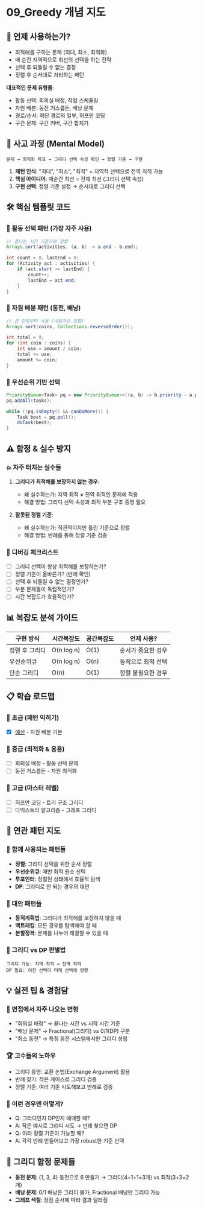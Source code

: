 # 09_Greedy 개념 지도

## 🎯 언제 사용하는가?
- 최적해를 구하는 문제 (최대, 최소, 최적화)
- 매 순간 지역적으로 최선의 선택을 하는 전략
- 선택 후 되돌릴 수 없는 결정
- 정렬 후 순서대로 처리하는 패턴

**대표적인 문제 유형들**:
- 활동 선택: 회의실 배정, 작업 스케줄링
- 자원 배분: 동전 거스름돈, 배낭 문제
- 경로/순서: 최단 경로의 일부, 허프만 코딩
- 구간 문제: 구간 커버, 구간 합치기

## 🧠 사고 과정 (Mental Model)
```
문제 → 최적화 목표 → 그리디 선택 속성 확인 → 정렬 기준 → 구현
```

1. **패턴 인식**: "최대", "최소", "최적" + 지역적 선택으로 전역 최적 가능
2. **핵심 아이디어**: 매순간 최선 = 전체 최선 (그리디 선택 속성)
3. **구현 선택**: 정렬 기준 설정 → 순서대로 그리디 선택

## 🛠️ 핵심 템플릿 코드

### 🔸 활동 선택 패턴 (가장 자주 사용)
```java
// 끝나는 시간 기준으로 정렬
Arrays.sort(activities, (a, b) -> a.end - b.end);

int count = 0, lastEnd = 0;
for (Activity act : activities) {
    if (act.start >= lastEnd) {
        count++;
        lastEnd = act.end;
    }
}
```

### 🔸 자원 배분 패턴 (동전, 배낭)
```java
// 큰 단위부터 사용 (내림차순 정렬)
Arrays.sort(coins, Collections.reverseOrder());

int total = 0;
for (int coin : coins) {
    int use = amount / coin;
    total += use;
    amount %= coin;
}
```

### 🔸 우선순위 기반 선택
```java
PriorityQueue<Task> pq = new PriorityQueue<>((a, b) -> b.priority - a.priority);
pq.addAll(tasks);

while (!pq.isEmpty() && canDoMore()) {
    Task best = pq.poll();
    doTask(best);
}
```

## ⚠️ 함정 & 실수 방지

### 💥 자주 터지는 실수들
1. **그리디가 최적해를 보장하지 않는 경우**:
   - 왜 실수하는가: 지역 최적 ≠ 전역 최적인 문제에 적용
   - 해결 방법: 그리디 선택 속성과 최적 부분 구조 증명 필요
   
2. **잘못된 정렬 기준**:
   - 왜 실수하는가: 직관적이지만 틀린 기준으로 정렬
   - 해결 방법: 반례를 통해 정렬 기준 검증

### 🎯 디버깅 체크리스트
- [ ] 그리디 선택이 항상 최적해를 보장하는가?
- [ ] 정렬 기준이 올바른가? (반례 확인)
- [ ] 선택 후 되돌릴 수 없는 결정인가?
- [ ] 부분 문제들이 독립적인가?
- [ ] 시간 복잡도가 효율적인가?

## 📊 복잡도 분석 가이드

| 구현 방식 | 시간복잡도 | 공간복잡도 | 언제 사용? |
|-----------|------------|------------|------------|
| 정렬 후 그리디 | O(n log n) | O(1) | 순서가 중요한 경우 |
| 우선순위큐 | O(n log n) | O(n) | 동적으로 최적 선택 |
| 단순 그리디 | O(n) | O(1) | 정렬 불필요한 경우 |

## 📋 학습 로드맵

### 🥉 초급 (패턴 익히기)
- [x] [예산](./notes/budget.md) - 자원 배분 기본

### 🥈 중급 (최적화 & 응용)  
- [ ] 회의실 배정 - 활동 선택 문제
- [ ] 동전 거스름돈 - 자원 최적화

### 🥇 고급 (마스터 레벨)
- [ ] 허프만 코딩 - 트리 구조 그리디
- [ ] 다익스트라 알고리즘 - 그래프 그리디

## 🔗 연관 패턴 지도

### 🤝 함께 사용되는 패턴들
- **정렬**: 그리디 선택을 위한 순서 정렬
- **우선순위큐**: 매번 최적 원소 선택
- **투포인터**: 정렬된 상태에서 효율적 탐색
- **DP**: 그리디로 안 되는 경우의 대안

### 🔀 대안 패턴들  
- **동적계획법**: 그리디가 최적해를 보장하지 않을 때
- **백트래킹**: 모든 경우를 탐색해야 할 때
- **분할정복**: 문제를 나누어 해결할 수 있을 때

### 🎯 그리디 vs DP 판별법
```
그리디 가능: 지역 최적 → 전역 최적
DP 필요: 이전 선택이 미래 선택에 영향
```

## 💡 실전 팁 & 경험담

### 🎪 면접에서 자주 나오는 변형
- "회의실 배정" → 끝나는 시간 vs 시작 시간 기준
- "배낭 문제" → Fractional(그리디) vs 0/1(DP) 구분
- "최소 동전" → 특정 동전 시스템에서만 그리디 성립

### 🏆 고수들의 노하우
- 그리디 증명: 교환 논법(Exchange Argument) 활용
- 반례 찾기: 작은 케이스로 그리디 검증
- 정렬 기준: 여러 기준 시도해보고 반례로 검증

### 🤔 이런 경우엔 어떻게?
- Q: 그리디인지 DP인지 애매할 때?
- A: 작은 예시로 그리디 시도 → 반례 찾으면 DP
- Q: 여러 정렬 기준이 가능할 때?
- A: 각각 반례 만들어보고 가장 robust한 기준 선택

## 🚨 그리디 함정 문제들
- **동전 문제**: {1, 3, 4} 동전으로 6 만들기 → 그리디(4+1+1=3개) vs 최적(3+3=2개)
- **배낭 문제**: 0/1 배낭은 그리디 불가, Fractional 배낭만 그리디 가능
- **그래프 색칠**: 정점 순서에 따라 결과 달라짐
